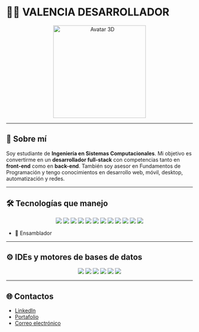 # 👨‍💻 **VALENCIA DESARROLLADOR**

<p align="center">
  <img src="https://github.com/user-attachments/assets/31dd4cec-33ed-42f8-8e10-56a07ea76f5b" width="250px" alt="Avatar 3D">
</p>

---

## 🌟 **Sobre mí** 
Soy estudiante de **Ingeniería en Sistemas Computacionales**. Mi objetivo es convertirme en un **desarrollador full-stack** con competencias tanto en **front-end** como en **back-end**. También soy asesor en Fundamentos de Programación y tengo conocimientos en desarrollo web, móvil, desktop, automatización y redes.

---

## 🛠 **Tecnologías que manejo**

<div align="center">
  <img src="https://img.shields.io/badge/C%23-239120?style=for-the-badge&logo=c-sharp&logoColor=white">
  <img src="https://img.shields.io/badge/Java-007396?style=for-the-badge&logo=java&logoColor=white">
  <img src="https://img.shields.io/badge/SQL_Server-CC2927?style=for-the-badge&logo=microsoft-sql-server&logoColor=white">
  <img src="https://img.shields.io/badge/HTML5-E34F26?style=for-the-badge&logo=html5&logoColor=white">
  <img src="https://img.shields.io/badge/CSS3-1572B6?style=for-the-badge&logo=css3&logoColor=white">
  <img src="https://img.shields.io/badge/JavaScript-F7DF1E?style=for-the-badge&logo=javascript&logoColor=black">
  <img src="https://img.shields.io/badge/Sass-CC6699?style=for-the-badge&logo=sass&logoColor=white">
  <img src="https://img.shields.io/badge/Node.js-339933?style=for-the-badge&logo=nodedotjs&logoColor=white">
  <img src="https://img.shields.io/badge/Kotlin-0095D5?style=for-the-badge&logo=kotlin&logoColor=white">
  <img src="https://img.shields.io/badge/C%2B%2B-00599C?style=for-the-badge&logo=c%2B%2B&logoColor=white">
  <img src="https://img.shields.io/badge/XAML-0C54C2?style=for-the-badge&logo=xaml&logoColor=white">
  <img src="https://img.shields.io/badge/XML-FF6600?style=for-the-badge&logo=xml&logoColor=white">
</div>

- 🔢 Ensamblador

---

## ⚙️ **IDEs y motores de bases de datos**

<div align="center">
  <img src="https://img.shields.io/badge/Visual_Studio_2022-5C2D91?style=for-the-badge&logo=visual-studio&logoColor=white">
  <img src="https://img.shields.io/badge/VS_Code-007ACC?style=for-the-badge&logo=visual-studio-code&logoColor=white">
  <img src="https://img.shields.io/badge/Android_Studio-3DDC84?style=for-the-badge&logo=android-studio&logoColor=white">
  <img src="https://img.shields.io/badge/WebStorm-000000?style=for-the-badge&logo=webstorm&logoColor=white">
  <img src="https://img.shields.io/badge/CLion-000000?style=for-the-badge&logo=clion&logoColor=white">
  <img src="https://img.shields.io/badge/Eclipse-2C2255?style=for-the-badge&logo=eclipse&logoColor=white">
</div>

---

## 🌐 **Contactos**

- [LinkedIn](#)
- [Portafolio](#)
- [Correo electrónico](mailto:tucorreo@example.com)

